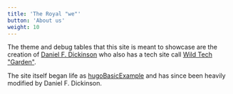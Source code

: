 ```yaml
---
title: 'The Royal "we"'
button: 'About us'
weight: 10
---
```


The theme and debug tables that this site is meant to showcase are the creation of [Daniel F. Dickinson](https://www.danielfdickinson.ca) who also has a tech site call [Wild Tech "Garden"](https://www.wildtechgarden.ca).

The site itself began life as [hugoBasicExample](https://github.com/gohugoio/hugoBasicExample) and has since been heavily modified by Daniel F. Dickinson.
